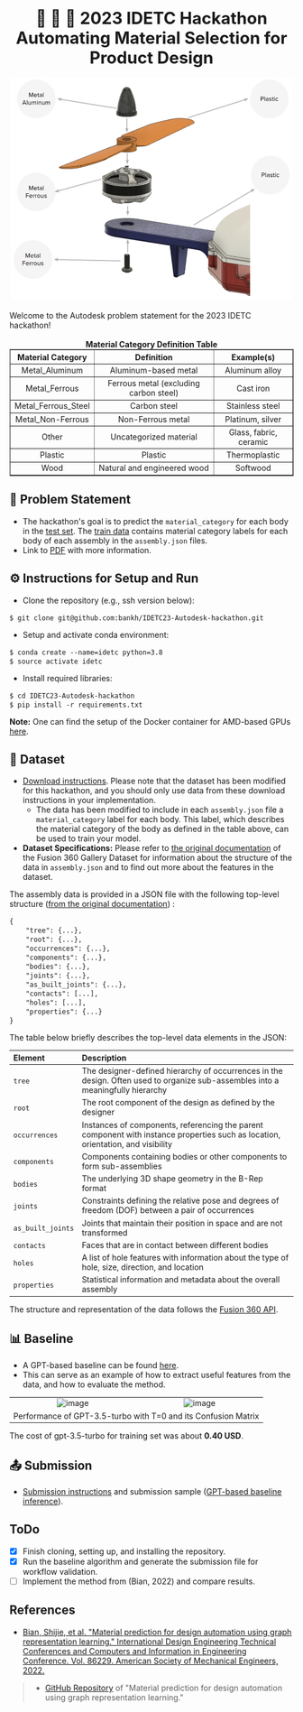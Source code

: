 <div align="center" style="font-size: 22pt;"> 
    <strong>🥇 🥈 🥉 2023 IDETC Hackathon <br/> Automating Material Selection for Product Design</strong>  
</div>
<br/>
<div align="center">
    <img src="overview.png" width="500"/>
</div>
  
<br/>
Welcome to the Autodesk problem statement for the 2023 IDETC hackathon!
<br/>
<br/>

<div align="center">
  <strong>Material Category Definition Table</strong>
  <table border="1" style="width: 100%; text-align: center; margin: auto;">
    <thead>
        <tr>
            <th><strong>Material Category</strong></th>
            <th>Definition</th>
            <th>Example(s)</th>
        </tr>
    </thead>
    <tbody>
        <tr>
            <td>Metal_Aluminum</td>
            <td>Aluminum-based metal</td>
            <td>Aluminum alloy</td>
        </tr>
        <tr>
            <td>Metal_Ferrous</td>
            <td>Ferrous metal (excluding carbon steel)</td>
            <td>Cast iron</td>
        </tr>
        <tr>
            <td>Metal_Ferrous_Steel</td>
            <td>Carbon steel</td>
            <td>Stainless steel</td>
        </tr>
        <tr>
            <td>Metal_Non-Ferrous</td>
            <td>Non-Ferrous metal</td>
            <td>Platinum, silver</td>
        </tr>
        <tr>
            <td>Other</td>
            <td>Uncategorized material</td>
            <td>Glass, fabric, ceramic</td>
        </tr>
        <tr>
            <td>Plastic</td>
            <td>Plastic</td>
            <td>Thermoplastic</td>
        </tr>
        <tr>
            <td>Wood</td>
            <td>Natural and engineered wood</td>
            <td>Softwood</td>
        </tr>
    </tbody>
</table>


</div>
  
## 🤔 Problem Statement
- The hackathon's goal is to predict the `material_category` for each body in the [test set](dataset/test_data). The [train data](dataset) contains material category labels for each body of each assembly in the `assembly.json` files.
- Link to [PDF](Autodesk%20Hackathon%20Problem%20Statement%202023.pdf) with more information.

## ⚙️ Instructions for Setup and Run 
- Clone the repository (e.g., ssh version below):
```
$ git clone git@github.com:bankh/IDETC23-Autodesk-hackathon.git
```
- Setup and activate conda environment:  
```
$ conda create --name=idetc python=3.8
$ source activate idetc
```
- Install required libraries:  
```
$ cd IDETC23-Autodesk-hackathon
$ pip install -r requirements.txt
```

__Note:__ One can find the setup of the Docker container for AMD-based GPUs [here](https://github.com/bankh/GPU_Compute/blob/main/Docker_images/AMD/readMe.md).  

## 💾 Dataset
- [Download instructions](dataset). Please note that the dataset has been modified for this hackathon, and you should only use data from these download instructions in your implementation.
  - The data has been modified to include in each `assembly.json` file a `material_category` label for each body. This label, which describes the material category of the body as defined in the table above, can be used to train your model.
- **Dataset Specifications:** Please refer to [the original documentation](https://github.com/AutodeskAILab/Fusion360GalleryDataset/blob/master/docs/assembly.md) of the Fusion 360 Gallery Dataset for information about the structure of the data in `assembly.json` and to find out more about the features in the dataset.

The assembly data is provided in a JSON file with the following top-level structure ([from the original documentation](https://github.com/AutodeskAILab/Fusion360GalleryDataset/blob/master/docs/assembly.md)) :

```{js}
{
    "tree": {...},
    "root": {...},
    "occurrences": {...},
    "components": {...},
    "bodies": {...},
    "joints": {...},
    "as_built_joints": {...},
    "contacts": [...],
    "holes": [...],
    "properties": {...}
}
```

The table below briefly describes the top-level data elements in the JSON:

| Element      | Description |
| :--- | :--- |
| `tree`   | The designer-defined hierarchy of occurrences in the design. Often used to organize sub-assembles into a meaningfully hierarchy        |
| `root`      | The root component of the design as defined by the designer       |
| `occurrences`   | Instances of components, referencing the parent component with instance properties such as location, orientation, and visibility        |
| `components`   | Components containing bodies or other components to form sub-assemblies        |
| `bodies`   | The underlying 3D shape geometry in the B-Rep format        |
| `joints`   | Constraints defining the relative pose and degrees of freedom (DOF) between a pair of occurrences        |
| `as_built_joints`   | Joints that maintain their position in space and are not transformed        |
| `contacts`   | Faces that are in contact between different bodies        |
| `holes`   | A list of hole features with information about the type of hole, size, direction, and location        |
| `properties`   | Statistical information and metadata about the overall assembly        |

The structure and representation of the data follows the [Fusion 360 API](https://help.autodesk.com/view/fusion360/ENU/?guid=GUID-A92A4B10-3781-4925-94C6-47DA85A4F65A).  

## 📊 Baseline 
- A GPT-based baseline can be found [here](baseline/gpt_baseline_training.ipynb).
- This can serve as an example of how to extract useful features from the data, and how to evaluate the method.

<table>
    <tr>
        <td><div align="center"><img src="https://github.com/bankh/IDETC23-Autodesk-hackathon/assets/9688867/fc644039-5caf-403f-8e8d-d082bac2ad25" alt="image"></div></td>
        <td><div align="center"><img src="https://github.com/bankh/IDETC23-Autodesk-hackathon/assets/9688867/8ab8d1d4-9b48-4143-a761-992a08615ba2" alt="image"></div></td>
    </tr>
    <tr>
        <td colspan="2"><div align="center">Performance of GPT-3.5-turbo with T=0 and its Confusion Matrix </div></td>
    </tr>
</table>

The cost of gpt-3.5-turbo for training set was about __0.40 USD__.

## 📤 Submission
- [Submission instructions](submission) and submission sample ([GPT-based baseline inference](https://github.com/bankh/IDETC23-Autodesk-hackathon/blob/main/baseline/gpt_baseline_testing.ipynb)).

## ToDo
- [x] Finish cloning, setting up, and installing the repository.
- [x] Run the baseline algorithm and generate the submission file for workflow validation.
- [ ] Implement the method from (Bian, 2022) and compare results.
  
## References  
- [Bian, Shijie, et al. "Material prediction for design automation using graph representation learning." International Design Engineering Technical Conferences and Computers and Information in Engineering Conference. Vol. 86229. American Society of Mechanical Engineers, 2022.](https://arxiv.org/pdf/2209.12793.pdf)
>- [GitHub Repository](https://github.com/danielegrandi-adsk/material-gnn#material-prediction-for-design-automation-using-graph-representation-learning) of "Material prediction for design automation using graph representation learning."

